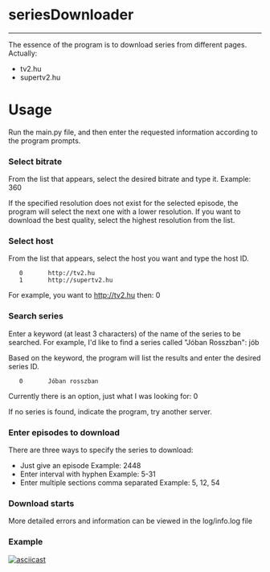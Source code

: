 # seriesDownloader

---

The essence of the program is to download series from different pages. Actually:
- tv2.hu
- supertv2.hu

# Usage

Run the main.py file, and then enter the requested information according to the program prompts.

### Select bitrate
From the list that appears, select the desired bitrate and type it.
Example: 360

If the specified resolution does not exist for the selected episode, the program will select the next one with a lower resolution.
If you want to download the best quality, select the highest resolution from the list.


### Select host
From the list that appears, select the host you want and type the host ID.

       0       http://tv2.hu
       1       http://supertv2.hu
For example, you want to http://tv2.hu then: 0

### Search series
Enter a keyword (at least 3 characters) of the name of the series to be searched.
For example, I'd like to find a series called "Jóban Rosszban": jób

Based on the keyword, the program will list the results and enter the desired series ID.

       0       Jóban rosszban
Currently there is an option, just what I was looking for: 0

If no series is found, indicate the program, try another server.

### Enter episodes to download

There are three ways to specify the series to download:
- Just give an episode
Example: 2448
- Enter interval with hyphen
Example: 5-31
- Enter multiple sections comma separated
Example: 5, 12, 54

### Download starts
More detailed errors and information can be viewed in the log/info.log file

### Example
[![asciicast](https://asciinema.org/a/2lt45as46y0nd26qxo4z9cdg6.png)](https://asciinema.org/a/2lt45as46y0nd26qxo4z9cdg6)